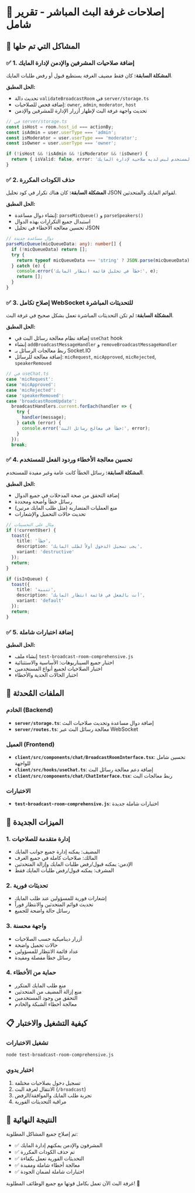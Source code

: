 # 📡 إصلاحات غرفة البث المباشر - تقرير شامل

## 🎯 المشاكل التي تم حلها

### ✅ 1. إضافة صلاحيات المشرفين والإدمن لإدارة المايك

**المشكلة السابقة:** كان فقط مضيف الغرفة يستطيع قبول أو رفض طلبات المايك.

**الحل المطبق:**
- تحديث دالة `validateBroadcastRoom` في `server/storage.ts`
- إضافة فحص للصلاحيات: `owner`, `admin`, `moderator`, `host`
- تحديث واجهة غرفة البث لإظهار أزرار الإدارة للمشرفين والإدمن

```typescript
// في server/storage.ts
const isHost = room.host_id === actionBy;
const isAdmin = user.userType === 'admin';
const isModerator = user.userType === 'moderator';
const isOwner = user.userType === 'owner';

if (!isHost && !isAdmin && !isModerator && !isOwner) {
  return { isValid: false, error: 'المستخدم ليس لديه صلاحية لإدارة المايك' };
}
```

### ✅ 2. حذف الكودات المكررة

**المشكلة السابقة:** كان هناك تكرار في كود تحليل JSON لقوائم المايك والمتحدثين.

**الحل المطبق:**
- إنشاء دوال مساعدة: `parseMicQueue()` و `parseSpeakers()`
- استبدال جميع التكرارات بهذه الدوال
- تحسين معالجة الأخطاء في تحليل JSON

```typescript
// دوال مساعدة جديدة
parseMicQueue(micQueueData: any): number[] {
  if (!micQueueData) return [];
  try {
    return typeof micQueueData === 'string' ? JSON.parse(micQueueData) : micQueueData;
  } catch (e) {
    console.error('خطأ في تحليل قائمة انتظار المايك:', e);
    return [];
  }
}
```

### ✅ 3. إصلاح تكامل WebSocket للتحديثات المباشرة

**المشكلة السابقة:** لم تكن التحديثات المباشرة تعمل بشكل صحيح في غرفة البث.

**الحل المطبق:**
- إضافة نظام معالجة رسائل البث في `useChat` hook
- إنشاء `addBroadcastMessageHandler` و `removeBroadcastMessageHandler`
- ربط معالجات الرسائل بـ Socket.IO
- إضافة معالجة للرسائل: `micRequest`, `micApproved`, `micRejected`, `speakerRemoved`

```typescript
// في useChat.ts
case 'micRequest':
case 'micApproved':
case 'micRejected':
case 'speakerRemoved':
case 'broadcastRoomUpdate':
  broadcastHandlers.current.forEach(handler => {
    try {
      handler(message);
    } catch (error) {
      console.error('خطأ في معالج رسائل البث:', error);
    }
  });
  break;
```

### ✅ 4. تحسين معالجة الأخطاء وردود الفعل للمستخدم

**المشكلة السابقة:** رسائل الخطأ كانت عامة وغير مفيدة للمستخدم.

**الحل المطبق:**
- إضافة التحقق من صحة المدخلات في جميع الدوال
- رسائل خطأ واضحة ومحددة
- منع العمليات المتضاربة (مثل طلب المايك مرتين)
- تحديث حالات التحميل والإشعارات

```typescript
// مثال على التحسينات
if (!currentUser) {
  toast({
    title: 'خطأ',
    description: 'يجب تسجيل الدخول أولاً لطلب المايك',
    variant: 'destructive'
  });
  return;
}

if (isInQueue) {
  toast({
    title: 'تنبيه',
    description: 'أنت بالفعل في قائمة انتظار المايك',
    variant: 'default'
  });
  return;
}
```

### ✅ 5. إضافة اختبارات شاملة

**الحل المطبق:**
- إنشاء ملف `test-broadcast-room-comprehensive.js`
- اختبار جميع السيناريوهات: الأساسية والاستثنائية
- اختبار الصلاحيات لجميع أنواع المستخدمين
- اختبار الحالات الحدية والأخطاء

## 🔧 الملفات المُحدثة

### الخادم (Backend)
- **`server/storage.ts`**: إضافة دوال مساعدة وتحديث صلاحيات البث
- **`server/routes.ts`**: معالجة رسائل البث عبر WebSocket

### العميل (Frontend)
- **`client/src/components/chat/BroadcastRoomInterface.tsx`**: تحسين شامل للواجهة
- **`client/src/hooks/useChat.ts`**: إضافة دعم معالجة رسائل البث
- **`client/src/components/chat/ChatInterface.tsx`**: ربط معالجات البث

### الاختبارات
- **`test-broadcast-room-comprehensive.js`**: اختبارات شاملة جديدة

## 🚀 الميزات الجديدة

### 1. إدارة متقدمة للصلاحيات
- المضيف: يمكنه إدارة جميع جوانب المايك
- المالك: صلاحيات كاملة في جميع الغرف
- الإدمن: يمكنه قبول/رفض طلبات المايك وإزالة المتحدثين
- المشرف: يمكنه قبول/رفض طلبات المايك فقط

### 2. تحديثات فورية
- إشعارات فورية للمسؤولين عند طلب المايك
- تحديث قوائم المتحدثين والانتظار فوراً
- رسائل حالة واضحة للجميع

### 3. واجهة محسنة
- أزرار ديناميكية حسب الصلاحيات
- حالات تحميل واضحة
- عداد قائمة الانتظار للمسؤولين
- رسائل خطأ مفصلة ومفيدة

### 4. حماية من الأخطاء
- منع طلب المايك المتكرر
- منع إزالة المضيف من المتحدثين
- التحقق من وجود المستخدمين
- معالجة أخطاء الشبكة والخادم

## 📋 كيفية التشغيل والاختبار

### تشغيل الاختبارات
```bash
node test-broadcast-room-comprehensive.js
```

### اختبار يدوي
1. تسجيل دخول بصلاحيات مختلفة
2. الانتقال لغرفة البث (`/broadcast`)
3. تجربة طلب المايك والموافقة/الرفض
4. مراقبة التحديثات الفورية

## 🎉 النتيجة النهائية

تم إصلاح جميع المشاكل المطلوبة:
- ✅ المشرفون والإدمن يمكنهم إدارة المايك
- ✅ تم حذف الكودات المكررة
- ✅ التحديثات الفورية تعمل بكفاءة
- ✅ معالجة أخطاء شاملة ومفيدة
- ✅ اختبارات شاملة لضمان الجودة

غرفة البث الآن تعمل بكامل قوتها مع جميع الوظائف المطلوبة! 🎉
